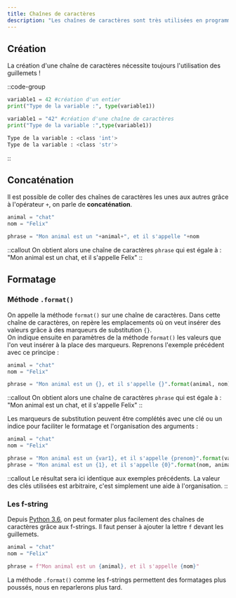 ```yaml
---
title: Chaînes de caractères
description: "Les chaînes de caractères sont très utilisées en programmation. En Python, plusieurs fonctions permettent de faciliter la manipulation de ces objets."
---
```

## Création
La création d'une chaîne de caractères nécessite toujours l'utilisation des guillemets !

::code-group
```python [exemple.py]
variable1 = 42 #création d'un entier
print("Type de la variable :", type(variable1))

variable1 = "42" #création d'une chaîne de caractères
print("Type de la variable :",type(variable1))
```

```bash [résultat.terminal]
Type de la variable : <class 'int'>
Type de la variable : <class 'str'>
```
::

## Concaténation
Il est possible de coller des chaînes de caractères les unes aux autres grâce à l'opérateur `+`, on parle de **concaténation**.

```py [concaténation.py]
animal = "chat"
nom = "Felix"

phrase = "Mon animal est un "+animal+", et il s'appelle "+nom
```

::callout
On obtient alors une chaîne de caractères `phrase` qui est égale à :  
"Mon animal est un chat, et il s'appelle Felix"
::

## Formatage
### Méthode `.format()`
On appelle la méthode `format()` sur une chaîne de caractères. Dans cette chaîne de caractères, on repère les emplacements où on veut insérer des valeurs grâce à des marqueurs de substitution `{}`.  
On indique ensuite en paramètres de la méthode `format()` les valeurs que l'on veut insérer à la place des marqueurs. Reprenons l'exemple précédent avec ce principe : 

```py
animal = "chat"
nom = "Felix"

phrase = "Mon animal est un {}, et il s'appelle {}".format(animal, nom)
```

::callout
On obtient alors une chaîne de caractères `phrase` qui est égale à :  
"Mon animal est un chat, et il s'appelle Felix"
::

Les marqueurs de substitution peuvent être complétés avec une clé ou un indice pour faciliter le formatage et l'organisation des arguments :

```py
animal = "chat"
nom = "Felix"

phrase = "Mon animal est un {var1}, et il s'appelle {prenom}".format(var1=animal, prenom=nom)
phrase = "Mon animal est un {1}, et il s'appelle {0}".format(nom, animal)
```

::callout
Le résultat sera ici identique aux exemples précédents. La valeur des clés utilisées est arbitraire, c'est simplement une aide à l'organisation.
::

### Les f-string
Depuis [Python 3.6](https://docs.python.org/fr/3/whatsnew/3.6.html), on peut formater plus facilement des chaînes de caractères grâce aux f-strings. Il faut penser à ajouter la lettre `f` devant les guillemets.

```py [exemple de f-strings]
animal = "chat"
nom = "Felix"

phrase = f"Mon animal est un {animal}, et il s'appelle {nom}"
```

La méthode `.format()` comme les f-strings permettent des formatages plus poussés, nous en reparlerons plus tard.